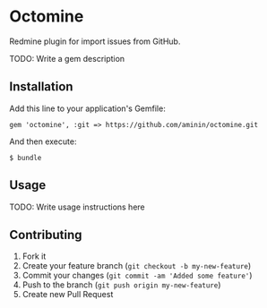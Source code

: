 # Octomine

Redmine plugin for import issues from GitHub.

TODO: Write a gem description

## Installation

Add this line to your application's Gemfile:

    gem 'octomine', :git => https://github.com/aminin/octomine.git

And then execute:

    $ bundle

## Usage

TODO: Write usage instructions here

## Contributing

1. Fork it
2. Create your feature branch (`git checkout -b my-new-feature`)
3. Commit your changes (`git commit -am 'Added some feature'`)
4. Push to the branch (`git push origin my-new-feature`)
5. Create new Pull Request
